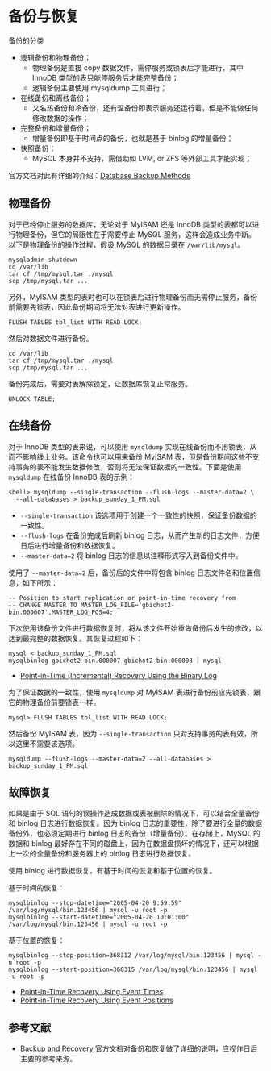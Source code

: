 # 备份与恢复

备份的分类

- 逻辑备份和物理备份；
  - 物理备份是直接 copy 数据文件，需停服务或锁表后才能进行，其中 InnoDB 类型的表只能停服务后才能完整备份；
  - 逻辑备份主要使用 mysqldump 工具进行；
- 在线备份和离线备份；
  - 又名热备份和冷备份，还有温备份即表示服务还运行着，但是不能做任何修改数据的操作；
- 完整备份和增量备份；
  - 增量备份即基于时间点的备份，也就是基于 binlog 的增量备份；
- 快照备份；
  - MySQL 本身并不支持，需借助如 LVM, or ZFS 等外部工具才能实现；

官方文档对此有详细的介绍：[Database Backup Methods](https://dev.mysql.com/doc/refman/5.7/en/backup-methods.html)

## 物理备份

对于已经停止服务的数据库，无论对于 MyISAM 还是 InnoDB 类型的表都可以进行物理备份，但它的局限性在于需要停止 MySQL 服务，这样会造成业务中断。以下是物理备份的操作过程，假设 MySQL 的数据目录在 `/var/lib/mysql`。

```
mysqladmin shutdown
cd /var/lib
tar cf /tmp/mysql.tar ./mysql
scp /tmp/mysql.tar ...
```

另外，MyISAM 类型的表时也可以在锁表后进行物理备份而无需停止服务，备份前需要先锁表，因此备份期间将无法对表进行更新操作。

```
FLUSH TABLES tbl_list WITH READ LOCK;
```

然后对数据文件进行备份。

```
cd /var/lib
tar cf /tmp/mysql.tar ./mysql
scp /tmp/mysql.tar ...
```

备份完成后，需要对表解除锁定，让数据库恢复正常服务。

```
UNLOCK TABLE;
```

## 在线备份

对于 InnoDB 类型的表来说，可以使用 `mysqldump` 实现在线备份而不用锁表，从而不影响线上业务。该命令也可以用来备份 MyISAM 表，但是备份期间这些不支持事务的表不能发生数据修改，否则将无法保证数据的一致性。下面是使用 `mysqldump` 在线备份 InnoDB 表的示例：

```
shell> mysqldump --single-transaction --flush-logs --master-data=2 \
  --all-databases > backup_sunday_1_PM.sql
```

- `--single-transaction` 该选项用于创建一个一致性的快照，保证备份数据的一致性。
- `--flush-logs` 在备份完成后刷新 binlog 日志，从而产生新的日志文件，方便日后进行增量备份和数据恢复。
- `--master-data=2` 将 binlog 日志的信息以注释形式写入到备份文件中。

使用了 `--master-data=2` 后，备份后的文件中将包含 binlog 日志文件名和位置信息，如下所示：

```
-- Position to start replication or point-in-time recovery from
-- CHANGE MASTER TO MASTER_LOG_FILE='gbichot2-bin.000007',MASTER_LOG_POS=4;
```

下次使用该备份文件进行数据恢复时，将从该文件开始重做备份后发生的修改，以达到最完整的数据恢复。其恢复过程如下：

```
mysql < backup_sunday_1_PM.sql
mysqlbinlog gbichot2-bin.000007 gbichot2-bin.000008 | mysql
```

- [Point-in-Time (Incremental) Recovery Using the Binary Log](https://dev.mysql.com/doc/refman/5.7/en/point-in-time-recovery.html)

为了保证数据的一致性，使用 `mysqldump` 对 MyISAM 表进行备份前应先锁表，跟它的物理备份前要锁表一样。

```
mysql> FLUSH TABLES tbl_list WITH READ LOCK;
```

然后备份 MyISAM 表，因为 `--single-transaction` 只对支持事务的表有效，所以这里不需要该选项。

```
mysqldump --flush-logs --master-data=2 --all-databases > backup_sunday_1_PM.sql
```

## 故障恢复

如果是由于 SQL 语句的误操作造成数据或表被删除的情况下，可以结合全量备份和 binlog 日志进行数据恢复。因为 binlog 日志的重要性，除了要进行全量的数据备份外，也必须定期进行 binlog 日志的备份（增量备份）。在存储上，MySQL 的数据和 binlog 最好存在不同的磁盘上，因为在数据盘损坏的情况下，还可以根据上一次的全量备份和服务器上的 binlog 日志进行数据恢复。

使用 binlog 进行数据恢复，有基于时间的恢复和基于位置的恢复。

基于时间的恢复：

```
mysqlbinlog --stop-datetime="2005-04-20 9:59:59" /var/log/mysql/bin.123456 | mysql -u root -p
mysqlbinlog --start-datetime="2005-04-20 10:01:00" /var/log/mysql/bin.123456 | mysql -u root -p
```

基于位置的恢复：

```
mysqlbinlog --stop-position=368312 /var/log/mysql/bin.123456 | mysql -u root -p
mysqlbinlog --start-position=368315 /var/log/mysql/bin.123456 | mysql -u root -p
```

- [Point-in-Time Recovery Using Event Times](https://dev.mysql.com/doc/refman/5.7/en/point-in-time-recovery-times.html)
- [Point-in-Time Recovery Using Event Positions](https://dev.mysql.com/doc/refman/5.7/en/point-in-time-recovery-positions.html)

## 参考文献

- [Backup and Recovery](https://dev.mysql.com/doc/refman/5.7/en/backup-and-recovery.html) 官方文档对备份和恢复做了详细的说明，应视作日后主要的参考来源。
